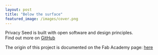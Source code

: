 ```yaml
---
layout: post
title: "Below the surface"
featured_image: /images/cover.png
---
```


Privacy Seed is built with open software and design principles.<br/>
Find out more on [GitHub](https://github.com/iliasbartolini?tab=repositories&q=privacy-seed)

The origin of this project is documented on the Fab Academy page: [here](http://fab.academany.org/2018/labs/barcelona/students/ilias-bartolini/2018/06/10/project-final-summary.html)
